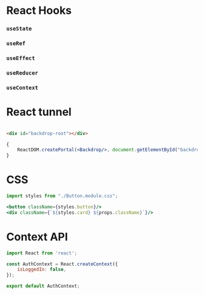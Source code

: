 # React Hooks

### `useState`

### `useRef`

### `useEffect`

### `useReducer`

### `useContext`

# React tunnel

```html

<div id="backdrop-root"></div>
```

```jsx
{
    ReactDOM.createPortal(<Backdrop/>, document.getElementById("backdrop-root"))
}
```

# CSS

```jsx
import styles from "./Button.module.css";

<button className={styles.button}/>
<div className={`${styles.card} ${props.className}`}/>
```

# Context API

```jsx
import React from 'react';

const AuthContext = React.createContext({
    isLoggedIn: false,
});

export default AuthContext;
```
